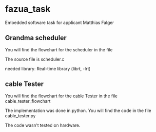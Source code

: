# fazua_task
Embedded software task for applicant Matthias Falger

## Grandma scheduler
You will find the flowchart for the scheduler in the file

The source file is scheduler.c


needed library:
  Real-time library (librt, -lrt)

## cable Tester

You will find the flowchart for the cable Tester in the file cable_tester_flowchart

The implementation was done in python. You will find the code in the file cable_tester.py

The code wasn't tested on hardware.





